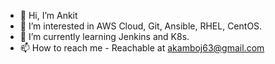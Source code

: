 - 👋 Hi, I’m Ankit
- 👀 I’m interested in AWS Cloud, Git, Ansible, RHEL, CentOS.
- 🌱 I’m currently learning Jenkins and K8s.
- 📫 How to reach me - Reachable at akamboj63@gmail.com

<!---
akamboj63/akamboj63 is a ✨ special ✨ repository because its `README.md` (this file) appears on your GitHub profile.
You can click the Preview link to take a look at your changes.
--->
